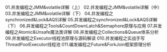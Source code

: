 01.并发编程之JMM&volatile详解（上）
02.并发编程之JMM&volatile详解（中）
03.并发编程之JMM&volatile详解（下）
04.并发编程之synchronized&Lock&AQS详解
05.并发编程之synchronized&Lock&AQS详解（下）
06.并发编程之Tools&CountDownLatch&Semaphore原理与应用
07.并发编程之Atomic&Unsafe魔法类详解
08.并发编程之Collections&Queue体系分析
09.并发编程之Executor线程池原理与源码解读
010.并发编程之实战手写ThreadPoolExecutor线程池
011.编发编程之Future&ForkJoin框架原理分析

